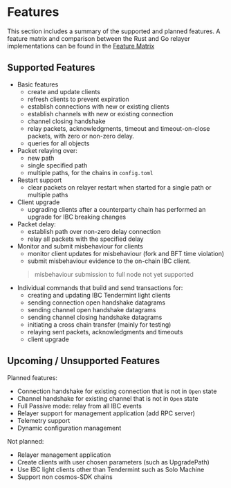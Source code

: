 # Features

This section includes a summary of the supported and planned features.
A feature matrix and comparison between the Rust and Go relayer implementations can be found in the [Feature Matrix](./features/matrix.md)

## Supported Features

- Basic features
    - create and update clients
    - refresh clients to prevent expiration
    - establish connections with new or existing clients
    - establish channels with new or existing connection
    - channel closing handshake
    - relay packets, acknowledgments, timeout and timeout-on-close packets, with zero or non-zero delay.
    - queries for all objects
- Packet relaying over:
    - new path
    - single specified path
    - multiple paths, for the chains in `config.toml`
- Restart support
    - clear packets on relayer restart when started for a single path or multiple paths
- Client upgrade
    - upgrading clients after a counterparty chain has performed an upgrade for IBC breaking changes
- Packet delay:
    - establish path over non-zero delay connection
    - relay all packets with the specified delay
- Monitor and submit misbehaviour for clients
    - monitor client updates for misbehaviour (fork and BFT time violation)
    - submit misbehaviour evidence to the on-chain IBC client.
    > misbehaviour submission to full node not yet supported
- Individual commands that build and send transactions for:
    - creating and updating IBC Tendermint light clients
    - sending connection open handshake datagrams
    - sending channel open handshake datagrams
    - sending channel closing handshake datagrams
    - initiating a cross chain transfer (mainly for testing)
    - relaying sent packets, acknowledgments and timeouts
    - client upgrade

## Upcoming / Unsupported Features

Planned features:
- Connection handshake for existing connection that is not in `Open` state
- Channel handshake for existing channel that is not in `Open` state
- Full Passive mode: relay from all IBC events
- Relayer support for management application (add RPC server)
- Telemetry support
- Dynamic configuration management

Not planned:
- Relayer management application
- Create clients with user chosen parameters (such as UpgradePath)
- Use IBC light clients other than Tendermint such as Solo Machine
- Support non cosmos-SDK chains
